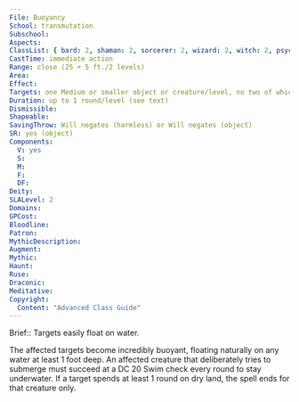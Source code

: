 ```yaml
---
File: Buoyancy
School: transmutation
Subschool: 
Aspects: 
ClassList: { bard: 2, shaman: 2, sorcerer: 2, wizard: 2, witch: 2, psychic: 2 }
CastTime: immediate action
Range: close (25 + 5 ft./2 levels)
Area: 
Effect: 
Targets: one Medium or smaller object or creature/level, no two of which can be more than 20 ft. apart
Duration: up to 1 round/level (see text)
Dismissible: 
Shapeable: 
SavingThrow: Will negates (harmless) or Will negates (object)
SR: yes (object)
Components:
  V: yes
  S: 
  M: 
  F: 
  DF: 
Deity: 
SLALevel: 2
Domains: 
GPCost: 
Bloodline: 
Patron: 
MythicDescription: 
Augment: 
Mythic: 
Haunt: 
Ruse: 
Draconic: 
Meditative: 
Copyright:
  Content: "Advanced Class Guide"
---
```

Brief:: Targets easily float on water.

The affected targets become incredibly buoyant, floating naturally on any water at least 1 foot deep.  An affected creature that deliberately tries to submerge must succeed at a DC 20 Swim check every round to stay underwater. If a target spends at least 1 round on dry land, the spell ends for that creature only.
